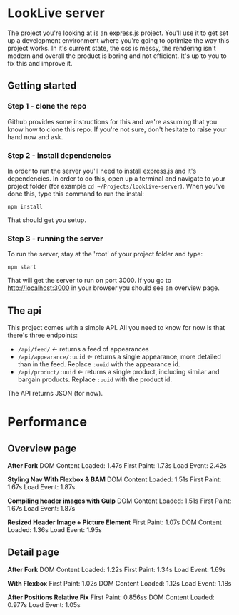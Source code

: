 # LookLive server

The project you're looking at is an [express.js](http://expressjs.com) project. You'll use it to get set up a development environment where you're
going to optimize the way this project works. In it's current state, the css is messy, the rendering isn't modern and
overall the product is boring and not efficient. It's up to you to fix this and improve it.

## Getting started

### Step 1 - clone the repo
Github provides some instructions for this and we're assuming that you know how to clone this repo. If you're not sure,
don't hesitate to raise your hand now and ask.

### Step 2 - install dependencies
In order to run the server you'll need to install express.js and it's dependencies. In order to do this, open up a 
terminal and navigate to your project folder (for example `cd ~/Projects/looklive-server`). When you've done this, type
this command to run the instal:

```
npm install
```

That should get you setup.

### Step 3 - running the server
To run the server, stay at the 'root' of your project folder and type:

```
npm start
```

That will get the server to run on port 3000. If you go to [http://localhost:3000](http://localhost:3000) in your browser
you should see an overview page.

## The api

This project comes with a simple API. All you need to know for now is that there's three endpoints:

* `/api/feed/` <- returns a feed of appearances
* `/api/appearance/:uuid` <- returns a single appearance, more detailed than in the feed. Replace `:uuid` with the 
appearance id.
* `/api/product/:uuid` <- returns a single product, including similar and bargain products. Replace `:uuid` with the 
product id.

The API returns JSON (for now).







# Performance
## Overview page
**After Fork**
DOM Content Loaded: 1.47s
First Paint: 1.73s
Load Event: 2.42s

**Styling Nav With Flexbox & BAM**
DOM Content Loaded: 1.51s
First Paint: 1.67s
Load Event: 1.87s

**Compiling header images with Gulp**
DOM Content Loaded: 1.51s
First Paint: 1.67s
Load Event: 1.87s

**Resized Header Image + Picture Element**
First Paint: 1.07s
DOM Content Loaded: 1.36s
Load Event: 1.95s

## Detail page
**After Fork**
DOM Content Loaded: 1.22s
First Paint: 1.34s
Load Event: 1.69s

**With Flexbox**
First Paint: 1.02s
DOM Content Loaded: 1.12s
Load Event: 1.18s

**After Positions Relative Fix**
First Paint: 0.856ss
DOM Content Loaded: 0.977s
Load Event: 1.05s